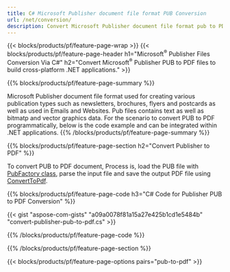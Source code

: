 ```yaml
---
title: C# Microsoft Publisher document file format PUB Conversion
url: /net/conversion/
description: Convert Microsoft Publisher document file format pub to PDF Programmatically with few lines of C# code via .NET library.
---
```


{{< blocks/products/pf/feature-page-wrap >}}
{{< blocks/products/pf/feature-page-header h1="Microsoft<sup>&reg;</sup> Publisher Files Conversion Via C#" h2="Convert Microsoft<sup>&reg;</sup> Publisher PUB to PDF files to build cross-platform .NET applications." >}}

{{% blocks/products/pf/feature-page-summary %}}

Microsoft Publisher document file format used for creating various publication types such as newsletters, brochures, flyers and postcards as well as used in Emails and Websites. Pub files contains text as well as bitmatp and vector graphics data. For the scenario to convert PUB to PDF programmatically, below is the code example and can be integrated within .NET applications.
{{% /blocks/products/pf/feature-page-summary  %}}

{{% blocks/products/pf/feature-page-section  h2="Convert Publisher to PDF" %}}

To convert PUB to PDF document, Process is, load the PUB file with [PubFactory class](https://apireference.aspose.com/pub/net/aspose.pub/pubfactory), parse the input file and save the output PDF file using [ConvertToPdf](https://apireference.aspose.com/pub/net/aspose.pub/ipdfconverter/methods/converttopdf/index).


{{% blocks/products/pf/feature-page-code h3="C# Code for Publisher PUB to PDF Conversion" %}}

{{< gist "aspose-com-gists" "a09a0078f81a15a27e425b1cd1e5484b" "convert-publisher-pub-to-pdf.cs" >}}

{{% /blocks/products/pf/feature-page-code  %}}

{{% /blocks/products/pf/feature-page-section %}}

{{< blocks/products/pf/feature-page-options pairs="pub-to-pdf" >}}